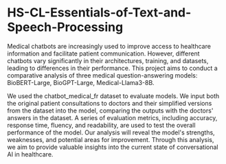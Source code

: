 # HS-CL-Essentials-of-Text-and-Speech-Processing

Medical chatbots are increasingly used to improve access to healthcare information and facilitate patient communication. However, different chatbots vary significantly in their architectures, training, and datasets, leading to differences in their performance. This project aims to conduct a comparative analysis of three medical question-answering models: BioBERT-Large, BioGPT-Large, Medical-Llama3-8B.

We used the chatbot_medical_fr dataset to evaluate models. We input both the original patient consultations to doctors and their simplified versions from the dataset into the model, comparing the outputs with the doctors' answers in the dataset. A series of evaluation metrics, including accuracy, response time, fluency, and readability, are used to test the overall performance of the model. Our analysis will reveal the model's strengths, weaknesses, and potential areas for improvement. Through this analysis, we aim to provide valuable insights into the current state of conversational AI in healthcare.
